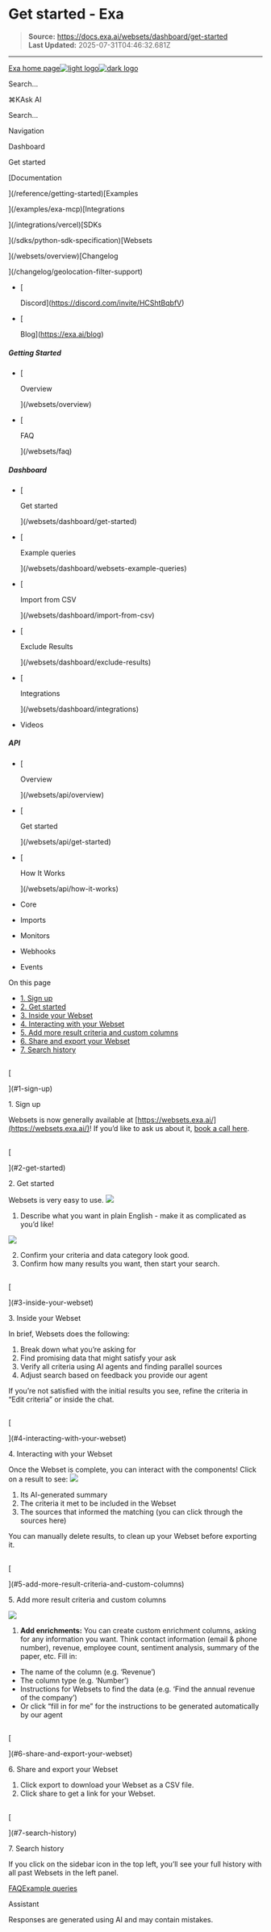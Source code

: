 # Get started - Exa

> **Source:** https://docs.exa.ai/websets/dashboard/get-started  
> **Last Updated:** 2025-07-31T04:46:32.681Z

---

[Exa home page![light logo](https://mintlify.s3.us-west-1.amazonaws.com/exa-52/logo/light.png)![dark logo](https://mintlify.s3.us-west-1.amazonaws.com/exa-52/logo/dark.png)](/)

Search...

⌘KAsk AI

Search...

Navigation

Dashboard

Get started

[Documentation

](/reference/getting-started)[Examples

](/examples/exa-mcp)[Integrations

](/integrations/vercel)[SDKs

](/sdks/python-sdk-specification)[Websets

](/websets/overview)[Changelog

](/changelog/geolocation-filter-support)

*   [
    
    Discord](https://discord.com/invite/HCShtBqbfV)
*   [
    
    Blog](https://exa.ai/blog)

##### Getting Started

*   [
    
    Overview
    
    
    
    ](/websets/overview)
*   [
    
    FAQ
    
    
    
    ](/websets/faq)

##### Dashboard

*   [
    
    Get started
    
    
    
    ](/websets/dashboard/get-started)
*   [
    
    Example queries
    
    
    
    ](/websets/dashboard/websets-example-queries)
*   [
    
    Import from CSV
    
    
    
    ](/websets/dashboard/import-from-csv)
*   [
    
    Exclude Results
    
    
    
    ](/websets/dashboard/exclude-results)
*   [
    
    Integrations
    
    
    
    ](/websets/dashboard/integrations)
*   Videos
    

##### API

*   [
    
    Overview
    
    
    
    ](/websets/api/overview)
*   [
    
    Get started
    
    
    
    ](/websets/api/get-started)
*   [
    
    How It Works
    
    
    
    ](/websets/api/how-it-works)
*   Core
    
*   Imports
    
*   Monitors
    
*   Webhooks
    
*   Events
    

On this page

*   [1\. Sign up](#1-sign-up)
*   [2\. Get started](#2-get-started)
*   [3\. Inside your Webset](#3-inside-your-webset)
*   [4\. Interacting with your Webset](#4-interacting-with-your-webset)
*   [5\. Add more result criteria and custom columns](#5-add-more-result-criteria-and-custom-columns)
*   [6\. Share and export your Webset](#6-share-and-export-your-webset)
*   [7\. Search history](#7-search-history)

  

## 

[​

](#1-sign-up)

1\. Sign up

Websets is now generally available at [https://websets.exa.ai/](https://websets.exa.ai/)! If you’d like to ask us about it, [book a call here](https://cal.com/team/exa/websets-enterprise-plan).  

## 

[​

](#2-get-started)

2\. Get started

Websets is very easy to use. ![](https://mintlify.s3.us-west-1.amazonaws.com/exa-52/images/websets/websets-landing.png)

1.  Describe what you want in plain English - make it as complicated as you’d like!

![](https://mintlify.s3.us-west-1.amazonaws.com/exa-52/images/websets/websets-preview.png)

2.  Confirm your criteria and data category look good.
3.  Confirm how many results you want, then start your search.

  

## 

[​

](#3-inside-your-webset)

3\. Inside your Webset

In brief, Websets does the following:

1.  Break down what you’re asking for
2.  Find promising data that might satisfy your ask
3.  Verify all criteria using AI agents and finding parallel sources
4.  Adjust search based on feedback you provide our agent

If you’re not satisfied with the initial results you see, refine the criteria in “Edit criteria” or inside the chat.

  

## 

[​

](#4-interacting-with-your-webset)

4\. Interacting with your Webset

Once the Webset is complete, you can interact with the components! Click on a result to see: ![](https://mintlify.s3.us-west-1.amazonaws.com/exa-52/images/websets/websets-result.png)

1.  Its AI-generated summary
2.  The criteria it met to be included in the Webset
3.  The sources that informed the matching (you can click through the sources here)

You can manually delete results, to clean up your Webset before exporting it.  

## 

[​

](#5-add-more-result-criteria-and-custom-columns)

5\. Add more result criteria and custom columns

![](https://mintlify.s3.us-west-1.amazonaws.com/exa-52/images/websets/add-enrichment.png)

1.  **Add enrichments:** You can create custom enrichment columns, asking for any information you want. Think contact information (email & phone number), revenue, employee count, sentiment analysis, summary of the paper, etc. Fill in:

*   The name of the column (e.g. ‘Revenue’)
*   The column type (e.g. ‘Number’)
*   Instructions for Websets to find the data (e.g. ‘Find the annual revenue of the company’)
*   Or click “fill in for me” for the instructions to be generated automatically by our agent

  

## 

[​

](#6-share-and-export-your-webset)

6\. Share and export your Webset

1.  Click export to download your Webset as a CSV file.
2.  Click share to get a link for your Webset.

  

## 

[​

](#7-search-history)

7\. Search history

If you click on the sidebar icon in the top left, you’ll see your full history with all past Websets in the left panel.

[FAQ](/websets/faq)[Example queries](/websets/dashboard/websets-example-queries)

Assistant

Responses are generated using AI and may contain mistakes.
